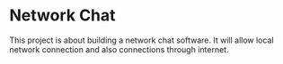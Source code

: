 # Network Chat
This project is about building a network chat software. It will allow local network connection and also connections through internet.
